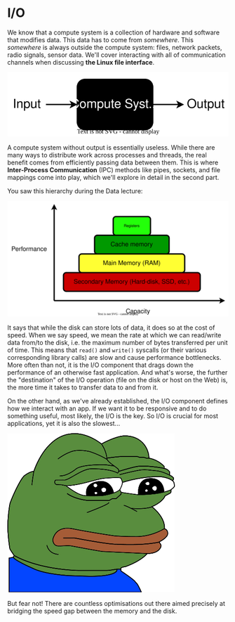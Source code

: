# I/O

We know that a compute system is a collection of hardware and software that modifies data.
This data has to come from _somewhere_.
This _somewhere_ is always outside the compute system: files, network packets, radio signals, sensor data.
We'll cover interacting with all of communication channels when discussing **the Linux file interface**.

![Compute System - Oversimplified](../media/compute-system-oversimplified.svg)

A compute system without output is essentially useless.
While there are many ways to distribute work across processes and threads, the real benefit comes from efficiently passing data between them.
This is where **Inter-Process Communication** (IPC) methods like pipes, sockets, and file mappings come into play, which we'll explore in detail in the second part.

You saw this hierarchy during the Data lecture:

![Memory Hierarchy](../media/memory-hierarchy.svg)

It says that while the disk can store lots of data, it does so at the cost of speed.
When we say speed, we mean the rate at which we can read/write data from/to the disk, i.e. the maximum number of bytes transferred per unit of time.
This means that `read()` and `write()` syscalls (or their various corresponding library calls) are slow and cause performance bottlenecks.
More often than not, it is the I/O component that drags down the performance of an otherwise fast application.
And what's worse, the further the "destination" of the I/O operation (file on the disk or host on the Web) is, the more time it takes to transfer data to and from it.

On the other hand, as we've already established, the I/O component defines how we interact with an app.
If we want it to be responsive and to do something useful, most likely, the I/O is the key.
So I/O is crucial for most applications, yet it is also the slowest...

![Sad Pepe](../media/sad-pepe.png)

But fear not!
There are countless optimisations out there aimed precisely at bridging the speed gap between the memory and the disk.
